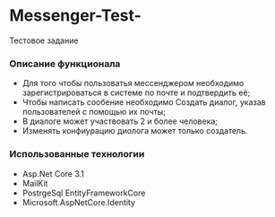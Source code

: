 # Messenger-Test-
Тестовое задание
### Описание функционала
- Для того чтобы пользоватья мессенджером необходимо зарегистрироваться в системе по почте и подтвердить её;
- Чтобы написать сообение необходимо Создать диалог, указав пользователей с помощью их почты;
- В диалоге может участвовать 2 и более человека;
- Изменять конфиурацию диолога может только создатель.

### Использованные технологии
- Asp.Net Core 3.1
- MailKit
- PostrgeSql EntityFrameworkCore
- Microsoft.AspNetCore.Identity
